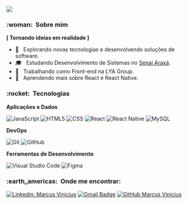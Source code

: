 
![](https://komarev.com/ghpvc/?username=VanessaSwerts&color=006bed)

<h3> :woman: &nbsp;Sobre mim </h3>

**[ Tornando ideias em realidade ]**

- 🤔 &nbsp; Explorando novas tecnologias e desenvolvendo soluções de software.
- 🎓 &nbsp; Estudando Desenvolvimento de Sistemas no <a href="https://www7.fiemg.com.br/senai">Senai Araxá</a>.
- 💼 &nbsp; Trabalhando como Front-end na LYA Group.
- 🌱 &nbsp; Aprendendo mais sobre React e React Native.

<h3> :rocket: &nbsp;Tecnologias </h3>

**Aplicações e Dados**

  ![JavaScript](https://img.shields.io/badge/-JavaScript-333333?style=flat&logo=javascript)
  ![HTML5](https://img.shields.io/badge/-HTML5-333333?style=flat&logo=HTML5)
  ![CSS](https://img.shields.io/badge/-CSS-333333?style=flat&logo=CSS3&logoColor=1572B6)
  ![React](https://img.shields.io/badge/-React-333333?style=flat&logo=react)
  ![React Native](https://img.shields.io/badge/-React%20Native-333333?style=flat&logo=react)
  ![MySQL](https://img.shields.io/badge/-MySQL-333333?style=flat&logo=mysql)

**DevOps**

  ![Git](https://img.shields.io/badge/-Git-333333?style=flat&logo=git)
  ![GitHub](https://img.shields.io/badge/-GitHub-333333?style=flat&logo=github)

**Ferramentas de Desenvolvimento**

  ![Visual Studio Code](https://img.shields.io/badge/-Visual%20Studio%20Code-333333?style=flat&logo=visual-studio-code&logoColor=007ACC)
  ![Figma](https://img.shields.io/badge/-Figma-333333?style=flat&logo=figma&logoColor=007ACC)


<h3> :earth_americas: &nbsp;Onde me encontrar: </h3> 

[![Linkedin: Marcus Vinicius](https://img.shields.io/badge/-USERNAME-blue?style=flat-square&logo=Linkedin&logoColor=white&link=LINK-DO-SEU-LINKEDIN)](LINK-DO-SEU-LINKEDIN)
[![Gmail Badge](https://img.shields.io/badge/-seuemail@email.com-006bed?style=flat-square&logo=Gmail&logoColor=white&link=mailto:marcus.goncalves04@hotmail.com)](mailto:marcus.goncalves04@hotmail.com)
[![GitHub Marcus Vinicius]( https://img.shields.io/github/followers/MvPzin?label=follow&style=social)](https://github.com/MvPzin)

